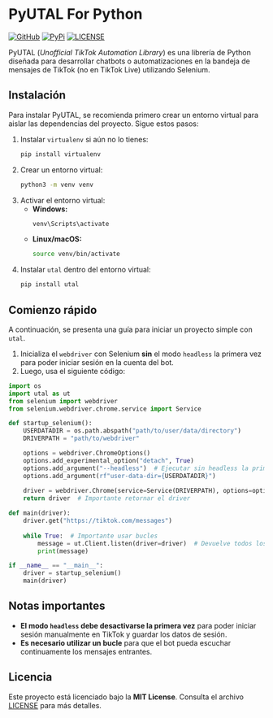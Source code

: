 # PyUTAL For Python

[![GitHub](https://img.shields.io/badge/github-%23121011.svg?style=for-the-badge&logo=github&logoColor=white)](https://github.com/thiagostilo2121/utal)
[![PyPi](https://img.shields.io/badge/pypi-%23ececec.svg?style=for-the-badge&logo=pypi&logoColor=1f73b7)]()
[![LICENSE](https://img.shields.io/badge/LICENSE-MIT-%23ececec.svg?style=for-the-badge&logo=LICENSE&logoColor=1f73b7)](LICENSE)

PyUTAL (*Unofficial TikTok Automation Library*) es una librería de Python diseñada para desarrollar chatbots o automatizaciones en la bandeja de mensajes de TikTok (no en TikTok Live) utilizando Selenium.

## Instalación

Para instalar PyUTAL, se recomienda primero crear un entorno virtual para aislar las dependencias del proyecto. Sigue estos pasos:

1. Instalar `virtualenv` si aún no lo tienes:
   ```sh
   pip install virtualenv
   ```
2. Crear un entorno virtual:
   ```sh
   python3 -m venv venv
   ```
3. Activar el entorno virtual:
   - **Windows:**
     ```sh
     venv\Scripts\activate
     ```
   - **Linux/macOS:**
     ```sh
     source venv/bin/activate
     ```
4. Instalar `utal` dentro del entorno virtual:
   ```sh
   pip install utal
   ```

## Comienzo rápido

A continuación, se presenta una guía para iniciar un proyecto simple con `utal`.

1. Inicializa el `webdriver` con Selenium **sin** el modo `headless` la primera vez para poder iniciar sesión en la cuenta del bot.
2. Luego, usa el siguiente código:

```python
import os
import utal as ut
from selenium import webdriver
from selenium.webdriver.chrome.service import Service

def startup_selenium():
    USERDATADIR = os.path.abspath("path/to/user/data/directory")
    DRIVERPATH = "path/to/webdriver"

    options = webdriver.ChromeOptions()
    options.add_experimental_option("detach", True)
    options.add_argument("--headless")  # Ejecutar sin headless la primera vez
    options.add_argument(rf"user-data-dir={USERDATADIR}")
    
    driver = webdriver.Chrome(service=Service(DRIVERPATH), options=options)
    return driver  # Importante retornar el driver

def main(driver):
    driver.get("https://tiktok.com/messages")
    
    while True:  # Importante usar bucles
        message = ut.Client.listen(driver=driver)  # Devuelve todos los mensajes
        print(message)

if __name__ == "__main__":
    driver = startup_selenium()
    main(driver)
```

## Notas importantes
- **El modo `headless` debe desactivarse la primera vez** para poder iniciar sesión manualmente en TikTok y guardar los datos de sesión.
- **Es necesario utilizar un bucle** para que el bot pueda escuchar continuamente los mensajes entrantes.

## Licencia
Este proyecto está licenciado bajo la **MIT License**. Consulta el archivo [LICENSE](LICENSE) para más detalles.

